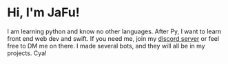 # Hi, I'm JaFu! 
I am learning python and know no other languages. After Py, I want to learn front end web dev and swift. If you need me, join my [discord server](https://invite.designer-realm.jafu.app) or feel free to DM me on there. I made several bots, and they will all be in my projects. Cya!
